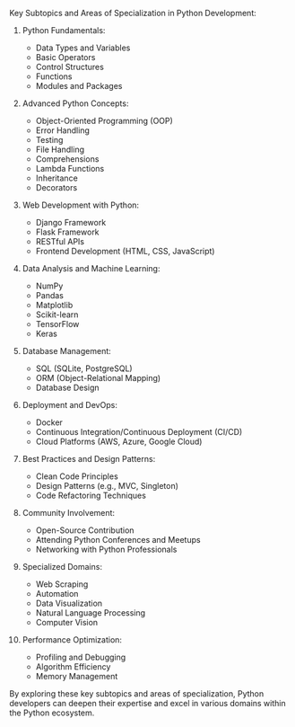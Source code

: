 Key Subtopics and Areas of Specialization in Python Development:

1. Python Fundamentals:
   - Data Types and Variables
   - Basic Operators
   - Control Structures
   - Functions
   - Modules and Packages

2. Advanced Python Concepts:
   - Object-Oriented Programming (OOP)
   - Error Handling
   - Testing
   - File Handling
   - Comprehensions
   - Lambda Functions
   - Inheritance
   - Decorators

3. Web Development with Python:
   - Django Framework
   - Flask Framework
   - RESTful APIs
   - Frontend Development (HTML, CSS, JavaScript)

4. Data Analysis and Machine Learning:
   - NumPy
   - Pandas
   - Matplotlib
   - Scikit-learn
   - TensorFlow
   - Keras

5. Database Management:
   - SQL (SQLite, PostgreSQL)
   - ORM (Object-Relational Mapping)
   - Database Design

6. Deployment and DevOps:
   - Docker
   - Continuous Integration/Continuous Deployment (CI/CD)
   - Cloud Platforms (AWS, Azure, Google Cloud)

7. Best Practices and Design Patterns:
   - Clean Code Principles
   - Design Patterns (e.g., MVC, Singleton)
   - Code Refactoring Techniques

8. Community Involvement:
   - Open-Source Contribution
   - Attending Python Conferences and Meetups
   - Networking with Python Professionals

9. Specialized Domains:
   - Web Scraping
   - Automation
   - Data Visualization
   - Natural Language Processing
   - Computer Vision

10. Performance Optimization:
    - Profiling and Debugging
    - Algorithm Efficiency
    - Memory Management

By exploring these key subtopics and areas of specialization, Python developers can deepen their expertise and excel in various domains within the Python ecosystem.